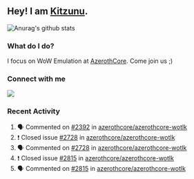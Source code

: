 ## Hey! I am [Kitzunu](https://Github.com/Kitzunu).

![Anurag's github stats](https://github-readme-stats.kitzunu.vercel.app/api?username=Kitzunu&show_icons=true)

### What do I do?

I focus on WoW Emulation at [AzerothCore](https://Github.com/AzerothCore). Come join us ;)

### Connect with me
[![](https://img.shields.io/badge/AzerothCore%20Discord-Connect%20with%20me!-green)](https://discord.com/invite/gkt4y2x)

### Recent Activity

<!--START_SECTION:activity-->
1. 🗣 Commented on [#2392](https://github.com/azerothcore/azerothcore-wotlk/issues/2392) in [azerothcore/azerothcore-wotlk](https://github.com/azerothcore/azerothcore-wotlk)
2. ❗️ Closed issue [#2728](https://github.com/azerothcore/azerothcore-wotlk/issues/2728) in [azerothcore/azerothcore-wotlk](https://github.com/azerothcore/azerothcore-wotlk)
3. 🗣 Commented on [#2728](https://github.com/azerothcore/azerothcore-wotlk/issues/2728) in [azerothcore/azerothcore-wotlk](https://github.com/azerothcore/azerothcore-wotlk)
4. ❗️ Closed issue [#2815](https://github.com/azerothcore/azerothcore-wotlk/issues/2815) in [azerothcore/azerothcore-wotlk](https://github.com/azerothcore/azerothcore-wotlk)
5. 🗣 Commented on [#2815](https://github.com/azerothcore/azerothcore-wotlk/issues/2815) in [azerothcore/azerothcore-wotlk](https://github.com/azerothcore/azerothcore-wotlk)
<!--END_SECTION:activity-->
